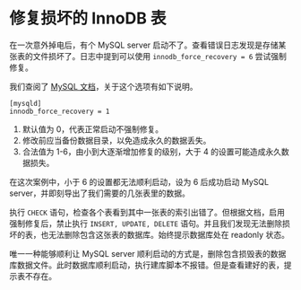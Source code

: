 
# 修复损坏的 InnoDB 表

在一次意外掉电后，有个 MySQL server 启动不了。查看错误日志发现是存储某张表的文件损坏了。日志中提到可以使用 `innodb_force_recovery = 6` 尝试强制修复。

我们查阅了 [MySQL 文档](http://dev.mysql.com/doc/refman/5.6/en/forcing-innodb-recovery.html)，关于这个选项有如下说明。

```
[mysqld]
innodb_force_recovery = 1
```

1. 默认值为 0，代表正常启动不强制修复。
2. 修改前应当备份数据目录，以免造成永久的数据丢失。
3. 合法值为 1-6，由小到大逐渐增加修复的级别，大于 4 的设置可能造成永久数据损失。

在这次案例中，小于 6 的设置都无法顺利启动，设为 6 后成功启动 MySQL server，并即刻导出了我们需要的几张表里的数据。

执行 `CHECK` 语句，检查各个表看到其中一张表的索引出错了。但根据文档，启用强制修复后，禁止执行 `INSERT, UPDATE, DELETE` 语句。并且我们发现无法删除损坏的表，也无法删除包含这张表的数据库。始终提示数据库处在 readonly 状态。

唯一一种能够顺利让 MySQL server 顺利启动的方式是，删除包含损毁表的数据库数据文件。此时数据库顺利启动，执行建库脚本不报错。但是查看建好的表，提示表不存在。

